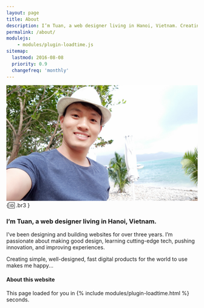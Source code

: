 ```yaml
---
layout: page
title: About
description: I’m Tuan, a web designer living in Hanoi, Vietnam. Creating simple, well-designed, fast digital products for the world to use makes me happy. 
permalink: /about/
modulejs:
    - modules/plugin-loadtime.js
sitemap:
  lastmod: 2016-08-08
  priority: 0.9
  changefreq: 'monthly'
---
```


![This is me!](/img/about/tuannm.png){:id: .br3 }

### **I’m Tuan, a web designer living in Hanoi, Vietnam.**

I’ve been designing and building websites for over three years. I’m passionate about making good design, learning cutting-edge tech, pushing innovation, and improving experiences.

Creating simple, well-designed, fast digital products for the world to use makes me happy...


<h4 class="mt5 pt2 bold">About this website</h4>

This page loaded for you in {% include modules/plugin-loadtime.html %} seconds.